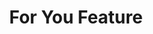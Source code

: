 ---
keywords: fastai
description: A blog post regarding my feature in my group project and how it's going to meet CB criteria.
title: For You Feature 
toc: true 
badges: true
comments: true
layout: post
---
